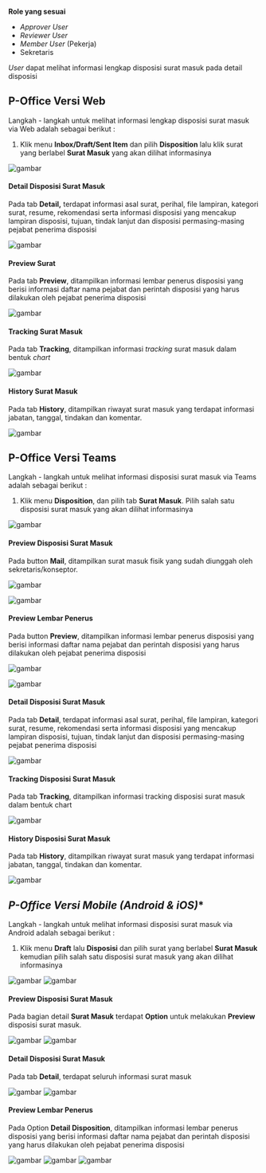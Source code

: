 **Role yang sesuai**

- *Approver User*
- *Reviewer User*
- *Member User* (Pekerja) 
- Sekretaris

_User_ dapat melihat informasi lengkap disposisi surat masuk pada detail disposisi

## **P-Office Versi Web**

Langkah - langkah untuk melihat informasi lengkap disposisi surat masuk via Web adalah sebagai berikut :

1. Klik menu **Inbox/Draft/Sent Item** dan pilih **Disposition** lalu klik surat yang berlabel **Surat Masuk** yang akan dilihat informasinya

![gambar](SuratMasuk/SM_Web/02SM36.png)



#### **Detail Disposisi Surat Masuk**


Pada tab **Detail,** terdapat informasi asal surat, perihal, file lampiran, kategori surat, resume, rekomendasi serta informasi disposisi yang mencakup lampiran disposisi, tujuan, tindak lanjut dan disposisi permasing-masing pejabat penerima disposisi

![gambar](SuratMasuk/SM_Web/02CR_SM01.png)

#### **Preview Surat**


Pada tab **Preview**, ditampilkan informasi lembar penerus disposisi yang berisi informasi daftar nama pejabat dan perintah disposisi yang harus dilakukan oleh pejabat penerima disposisi

![gambar](SuratMasuk/SM_Web/02CR_SM02.png)

#### **Tracking Surat Masuk**


Pada tab **Tracking**, ditampilkan informasi _tracking_ surat masuk dalam bentuk _chart_

![gambar](SuratMasuk/SM_Web/02SM40.png)

#### **History Surat Masuk**

Pada tab **History**, ditampilkan riwayat surat masuk yang terdapat informasi jabatan, tanggal, tindakan dan komentar.

![gambar](SuratMasuk/SM_Web/02SM41.png)


## **P-Office Versi Teams**

Langkah - langkah untuk melihat informasi disposisi surat masuk via Teams adalah sebagai berikut :

1. Klik menu **Disposition**, dan pilih tab **Surat Masuk**. Pilih salah satu disposisi surat masuk yang akan dilihat informasinya

![gambar](SuratMasuk/SM_Teams/SM39.png)

#### **Preview Disposisi Surat Masuk**

Pada button **Mail**, ditampilkan surat masuk fisik yang sudah diunggah oleh sekretaris/konseptor.

![gambar](SuratMasuk/SM_Teams/SM40.png)

![gambar](SuratMasuk/SM_Teams/SM41.png)


#### **Preview Lembar Penerus**

Pada button **Preview**, ditampilkan informasi lembar penerus disposisi yang berisi informasi daftar nama pejabat dan perintah disposisi yang harus dilakukan oleh pejabat penerima disposisi

![gambar](SuratMasuk/SM_Teams/SM42.png)

![gambar](SuratMasuk/SM_Teams/SM43.png)

#### **Detail Disposisi Surat Masuk**

Pada tab **Detail**, terdapat informasi asal surat, perihal, file lampiran, kategori surat, resume, rekomendasi serta informasi disposisi yang mencakup lampiran disposisi, tujuan, tindak lanjut dan disposisi permasing-masing pejabat penerima disposisi

![gambar](SuratMasuk/SM_Teams/SM44.png)

#### **Tracking Disposisi Surat Masuk**

Pada tab **Tracking**, ditampilkan informasi tracking disposisi surat masuk dalam bentuk chart

![gambar](SuratMasuk/SM_Teams/SM45.png)

#### **History Disposisi Surat Masuk**

Pada tab **History**, ditampilkan riwayat surat masuk yang terdapat informasi jabatan, tanggal, tindakan dan komentar.

![gambar](SuratMasuk/SM_Teams/SM46.png)

## *P-Office Versi Mobile (Android & iOS)**

Langkah - langkah untuk melihat informasi disposisi surat masuk via Android adalah sebagai berikut :

1. Klik menu **Draft** lalu **Disposisi** dan pilih surat yang berlabel **Surat Masuk** kemudian pilih salah satu disposisi surat masuk yang akan dilihat informasinya

![gambar](SuratMasuk/SM_Android/Informasidisposisi/02A01.jpg) ![gambar](SuratMasuk/SM_Android/Informasidisposisi/02A02.jpg)

#### **Preview Disposisi Surat Masuk**

Pada bagian detail **Surat Masuk** terdapat **Option** untuk melakukan **Preview** disposisi surat masuk.

![gambar](SuratMasuk/SM_Android/Informasidisposisi/02P01.jpg) ![gambar](SuratMasuk/SM_Android/Informasidisposisi/02A05.png)

#### **Detail Disposisi Surat Masuk**

Pada tab **Detail**, terdapat seluruh informasi surat masuk

![gambar](SuratMasuk/SM_Android/Informasidisposisi/02D01.jpg) ![gambar](SuratMasuk/SM_Android/Informasidisposisi/02D02.jpg)

#### **Preview Lembar Penerus**

Pada Option **Detail Disposition**, ditampilkan informasi lembar penerus disposisi yang berisi informasi daftar nama pejabat dan perintah disposisi yang harus dilakukan oleh
pejabat penerima disposisi

![gambar](SuratMasuk/SM_Android/Informasidisposisi/02PL01.jpg) ![gambar](SuratMasuk/SM_Android/Informasidisposisi/02PL02.jpg) ![gambar](SuratMasuk/SM_Android/Informasidisposisi/02PL03.jpg)


